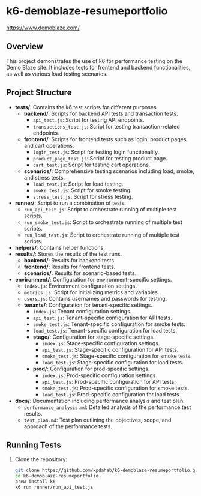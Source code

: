 # k6-demoblaze-resumeportfolio
https://www.demoblaze.com/

## Overview
This project demonstrates the use of k6 for performance testing on the Demo Blaze site. It includes tests for frontend and backend functionalities, as well as various load testing scenarios.

## Project Structure
- **tests/**: Contains the k6 test scripts for different purposes.
  - **backend/**: Scripts for backend API tests and transaction tests.
    - `api_test.js`: Script for testing API endpoints.
    - `transactions_test.js`: Script for testing transaction-related endpoints.
  - **frontend/**: Scripts for frontend tests such as login, product pages, and cart operations.
    - `login_test.js`: Script for testing login functionality.
    - `product_page_test.js`: Script for testing product page.
    - `cart_test.js`: Script for testing cart operations.
  - **scenarios/**: Comprehensive testing scenarios including load, smoke, and stress tests.
    - `load_test.js`: Script for load testing.
    - `smoke_test.js`: Script for smoke testing.
    - `stress_test.js`: Script for stress testing.
- **runner/**: Script to run a combination of tests.
  - `run_api_test.js`: Script to orchestrate running of multiple test scripts.
  - `run_smoke_test.js`: Script to orchestrate running of multiple test scripts.
  - `run_load_test.js`: Script to orchestrate running of multiple test scripts.    
- **helpers/**: Contains helper functions.  
- **results/**: Stores the results of the test runs.
  - **backend/**: Results for backend tests.
  - **frontend/**: Results for frontend tests.
  - **scenarios/**: Results for scenario-based tests.
- **environment/**: Configuration for environment-specific settings.
  - `index.js`: Environment configuration settings.
  - `metrics.js`: Script for initializing metrics and variables.
  - `users.js`: Contains usernames and passwords for testing.
  - **tenants/**: Configuration for tenant-specific settings.
    - `index.js`: Tenant configuration settings.
    - `api_test.js`: Tenant-specific configuration for API tests.
    - `smoke_test.js`: Tenant-specific configuration for smoke tests.
    - `load_test.js`: Tenant-specific configuration for load tests.
    - **stage/**: Configuration for stage-specific settings.
      - `index.js`: Stage-specific configuration settings.
      - `api_test.js`: Stage-specific configuration for API tests.
      - `smoke_test.js`: Stage-specific configuration for smoke tests.
      - `load_test.js`: Stage-specific configuration for load tests.
    - **prod/**: Configuration for prod-specific settings.
      - `index.js`: Prod-specific configuration settings.
      - `api_test.js`: Prod-specific configuration for API tests.
      - `smoke_test.js`: Prod-specific configuration for smoke tests.
      - `load_test.js`: Prod-specific configuration for load tests.
- **docs/**: Documentation including performance analysis and test plan.
  - `performance_analysis.md`: Detailed analysis of the performance test results.
  - `test_plan.md`: Test plan outlining the objectives, scope, and approach of the performance tests.

## Running Tests
1. Clone the repository:
   ```bash
   git clone https://github.com/kpdahab/k6-demoblaze-resumeportfolio.git
   cd k6-demoblaze-resumeportfolio
   brew install k6
   k6 run runner/run_api_test.js